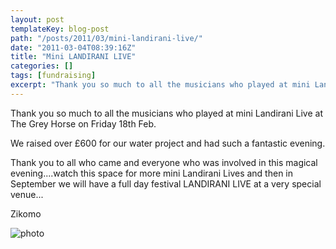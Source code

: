 ```yaml
---
layout: post
templateKey: blog-post
path: "/posts/2011/03/mini-landirani-live/"
date: "2011-03-04T08:39:16Z"
title: "Mini LANDIRANI LIVE"
categories: []
tags: [fundraising]
excerpt: "Thank you so much to all the musicians who played at mini Landirani Live at The Grey Horse on Frida..."
---
```


Thank you so much to all the musicians who played at mini Landirani Live at The Grey Horse on Friday 18th Feb.

We raised over £600 for our water project and had such a fantastic evening.

Thank you to all who came and everyone who was involved in this magical evening....watch this space for more mini Landirani Lives and then in September we will have a full day festival LANDIRANI LIVE at a very special venue...

Zikomo

![photo](https://www.landirani.org/image_library/news/full_size/4d5923134294eminilandiranilivefinal.jpg)